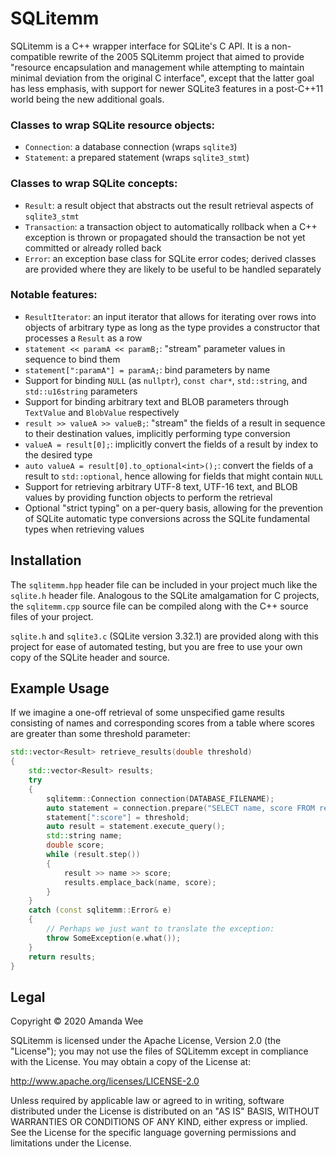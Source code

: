 SQLitemm
========
SQLitemm is a C++ wrapper interface for SQLite's C API. It is a non-compatible rewrite of the 2005 SQLitemm project that aimed to provide "resource encapsulation and management while attempting to maintain minimal deviation from the original C interface", except that the latter goal has less emphasis, with support for newer SQLite3 features in a post-C++11 world being the new additional goals.

### Classes to wrap SQLite resource objects:
* `Connection`: a database connection (wraps `sqlite3`)
* `Statement`: a prepared statement (wraps `sqlite3_stmt`)

### Classes to wrap SQLite concepts:
* `Result`: a result object that abstracts out the result retrieval aspects of `sqlite3_stmt`
* `Transaction`: a transaction object to automatically rollback when a C++ exception is thrown or propagated should the transaction be not yet committed or already rolled back
* `Error`: an exception base class for SQLite error codes; derived classes are provided where they are likely to be useful to be handled separately

### Notable features:
* `ResultIterator`: an input iterator that allows for iterating over rows into objects of arbitrary type as long as the type provides a constructor that processes a `Result` as a row
* `statement << paramA << paramB;`: "stream" parameter values in sequence to bind them
* `statement[":paramA"] = paramA;`: bind parameters by name
* Support for binding `NULL` (as `nullptr`), `const char*`, `std::string`, and `std::u16string` parameters
* Support for binding arbitrary text and BLOB parameters through `TextValue` and `BlobValue` respectively
* `result >> valueA >> valueB;`: "stream" the fields of a result in sequence to their destination values, implicitly performing type conversion
* `valueA = result[0];`: implicitly convert the fields of a result by index to the desired type
* `auto valueA = result[0].to_optional<int>();`: convert the fields of a result to `std::optional`, hence allowing for fields that might contain `NULL`
* Support for retrieving arbitrary UTF-8 text, UTF-16 text, and BLOB values by providing function objects to perform the retrieval
* Optional "strict typing" on a per-query basis, allowing for the prevention of SQLite automatic type conversions across the SQLite fundamental types when retrieving values

Installation
------------
The `sqlitemm.hpp` header file can be included in your project much like the `sqlite.h` header file. Analogous to the SQLite amalgamation for C projects, the `sqlitemm.cpp` source file can be compiled along with the C++ source files of your project.

`sqlite.h` and `sqlite3.c` (SQLite version 3.32.1) are provided along with this project for ease of automated testing, but you are free to use your own copy of the SQLite header and source.

Example Usage
-------------
If we imagine a one-off retrieval of some unspecified game results consisting of names and corresponding scores from a table where scores are greater than some threshold parameter:
```C++
std::vector<Result> retrieve_results(double threshold)
{
    std::vector<Result> results;
    try
    {
        sqlitemm::Connection connection(DATABASE_FILENAME);
        auto statement = connection.prepare("SELECT name, score FROM result WHERE score > :score");
        statement[":score"] = threshold;
        auto result = statement.execute_query();
        std::string name;
        double score;
        while (result.step())
        {
            result >> name >> score;
            results.emplace_back(name, score);
        }
    }
    catch (const sqlitemm::Error& e)
    {
        // Perhaps we just want to translate the exception:
        throw SomeException(e.what());
    }
    return results;
}
```

Legal
-----
Copyright &copy; 2020 Amanda Wee

SQLitemm is licensed under the Apache License, Version 2.0 (the "License"); you may not use the files of SQLitemm except in compliance with the License. You may obtain a copy of the License at:

http://www.apache.org/licenses/LICENSE-2.0

Unless required by applicable law or agreed to in writing, software distributed under the License is distributed on an "AS IS" BASIS, WITHOUT WARRANTIES OR CONDITIONS OF ANY KIND, either express or implied. See the License for the specific language governing permissions and limitations under the License.
